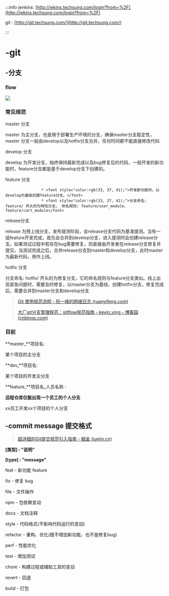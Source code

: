 :::info
jenkins:  [http://jekins.techsung.com/login?from=%2F](http://jekins.techsung.com/login?from=%2F)

git : [http://git.techsung.com/](http://git.techsung.com/)

:::

# -git
##  	-分支
### flow
![](https://cdn.nlark.com/yuque/0/2024/png/35708888/1722571349192-4ccae0d5-949f-45bd-a92a-eac10723e44d.png)

### 常见规范

<font style="color:rgb(33, 37, 41);">master 分支</font>

<font style="color:rgb(33, 37, 41);">master 为主分支，也是用于部署生产环境的分支，确保master分支稳定性， master 分支一般由develop以及hotfix分支合并，任何时间都不能直接修改代码</font>

<font style="color:rgb(33, 37, 41);">develop 分支</font>

<font style="color:rgb(33, 37, 41);">develop 为开发分支，始终保持最新完成以及bug修复后的代码，一般开发的新功能时，feature分支都是基于develop分支下创建的。</font>

<font style="color:rgb(33, 37, 41);">feature 分支</font>

                    * <font style="color:rgb(33, 37, 41);">开发新功能时，以develop为基础创建feature分支。</font>
                    * <font style="color:rgb(33, 37, 41);">分支命名: feature/ 开头的为特性分支， 命名规则: feature/user_module、 feature/cart_module</font>

<font style="color:rgb(33, 37, 41);">release分支</font>

<font style="color:rgb(33, 37, 41);">release 为预上线分支，发布提测阶段，会release分支代码为基准提测。当有一组feature开发完成，首先会合并到develop分支，进入提测时会创建release分支。如果测试过程中若存在bug需要修复，则直接由开发者在release分支修复并提交。当测试完成之后，合并release分支到master和develop分支，此时master为最新代码，用作上线。</font>

<font style="color:rgb(33, 37, 41);">hotfix 分支</font>

<font style="color:rgb(33, 37, 41);">分支命名: hotfix/ 开头的为修复分支，它的命名规则与feature分支类似。线上出现紧急问题时，需要及时修复，以master分支为基线，创建hotfix分支，修复完成后，需要合并到master分支和develop分支</font>

<font style="color:rgb(33, 37, 41);"></font>





> [Git 使用规范流程 - 阮一峰的网络日志 (ruanyifeng.com)](https://ruanyifeng.com/blog/2015/08/git-use-process.html)
>

> [大厂git分支管理规范：gitflow规范指南 - kevin_ying - 博客园 (cnblogs.com)](https://www.cnblogs.com/kevin-ying/p/14329768.html)
>

### 目前


**master_**项目名:

某个项目的主分支

**dev_**项目名:

某个项目的开发主分支

**feature_**项目名_人员名称 :

**远程仓库仅能出现一个员工的个人分支**

xx员工开发xx个项目的个人分支



## -commit message 提交格式
> [超详细的Git提交规范引入指南 - 掘金 (juejin.cn)](https://juejin.cn/post/6844903793033756680)
>

**[类型] : "说明"**

**[type] : "message"**

feat - 新功能 feature

fix - 修复 bug

file - 文件操作

npm - 包依赖变动

docs - 文档注释

style - 代码格式(不影响代码运行的变动)

refactor - 重构、优化(既不增加新功能，也不是修复bug)

perf - 性能优化

test - 增加测试

chore - 构建过程或辅助工具的变动

revert - 回退

build - 打包

# 
# 
